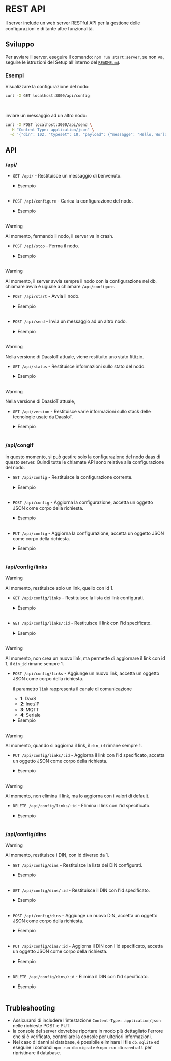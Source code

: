 <!-- 
curl -Xs GET     localhost:3000/api/
curl -Xs POST    localhost:3000/api/configure
curl -Xs POST    localhost:3000/api/stop
curl -Xs POST    localhost:3000/api/start
curl -Xs POST    localhost:3000/api/send
curl -Xs GET     localhost:3000/api/status
curl -Xs GET     localhost:3000/api/version
curl -Xs GET     localhost:3000/api/config
curl -Xs POST    localhost:3000/api/config
curl -Xs PUT     localhost:3000/api/config
curl -Xs GET     localhost:3000/api/config/links
curl -Xs GET     localhost:3000/api/config/links/:id
curl -Xs POST    localhost:3000/api/config/links
curl -Xs PUT     localhost:3000/api/config/links/:id
curl -Xs DELETE  localhost:3000/api/config/links/:id
curl -Xs GET     localhost:3000/api/config/dins/
curl -Xs GET     localhost:3000/api/config/dins/
curl -Xs POST    localhost:3000/api/config/dins/
curl -Xs POST    localhost:3000/api/config/dins/
curl -Xs PUT     localhost:3000/api/config/dins/:id
curl -Xs DELETE  localhost:3000/api/config/dins/:id
-->

# REST API

Il server include un web server RESTful API per la gestione delle configurazioni e di tante altre funzionalità.

## Sviluppo

Per avviare il server, eseguire il comando: `npm run start:server`, se non va, seguire le istruzioni del Setup all'interno del [`README.md`](README.md#setup).

### Esempi

Visualizzare la configurazione del nodo:
```bash
curl -X GET localhost:3000/api/config
```
<br>

inviare un messaggio ad un altro nodo:
```bash
curl -X POST localhost:3000/api/send \
  -H "Content-Type: application/json" \
  -d '{"din": 102, "typeset": 10, "payload": {"messagge": "Hello, World!"} }'
```

<!-- 

router.get('/', function (req, res) {
    res.send({
        name: "DaasIoT API",
        version: 0,
        status: "OK",
    });
});


router.post('/configure', async function (req, res) {
    console.log("[API] /start Node started.");
    try {
        await DaasService.loadConfig(daasNode.getNode());
        res.send("Applicata configurazione.")
    } catch (error) {
        sendError(res, err);
    }
})

router.post('/stop', function (req, res) {
    console.log("[API] /stop Node stopped.");
    try {
        const isStopped = daasNode.getNode().doPerform();
        
        console.log("isStopped", isStopped);

        res.send({ message: "Nodo stoppato." });
    } catch (error) {
        sendError(res, err);
    }
});

router.post('/start', async function (req, res) {
    console.log("[API] /start Node started.");
    try {
        // Esegue init nodo data
        await DaasService.loadConfig(daasNode.getNode());
        // daasNode.doPerform();
        // daasNode.start();
        res.send("Nodo locale avviato.");
    } catch (error) {
        sendError(res, err);
    }
});

router.post('/send', function (req, res) {
    console.log("[API] /send", req.body);

    try {
        const din = req.body.din;
        const typeset = parseInt(req.body.typeset);
        const payload = req.body.payload || [];

        daasNode.send(din, typeset, JSON.stringify(payload));
        res.send({ message: "OK" });
    } catch (error) {
        sendError(res, err);
    }
});

router.get('/status', function (req, res) {
    // Ritorna lo status di tutti i nodi locali.
    console.log("Node", daasNode.getNode().getStatus());
    res.send(daasNode.getNode().getStatus())
});

router.get('/version', function (req, res) {
    res.send(daasNode.getNode().getVersion(0, 0))
});
 -->


## API

### /api/

- `GET /api/` - Restituisce un messaggio di benvenuto.
  <details>
    <summary>Esempio</summary>
    
    #### Richiesta
    ```bash
    curl -X GET localhost:3000/api/
    ```
    #### Risposta
    ```json
    {
      "name": "DaasIoT API",
      "version": 0,
      "status": "OK"
    }
    ```
  </details>
  </br>

- `POST /api/configure` - Carica la configurazione del nodo.
  <details>
    <summary>Esempio</summary>
    
    #### Richiesta
    ```bash
    curl -X POST localhost:3000/api/configure
    ```
    #### Risposta
    ```json
    "Applicata configurazione."
    ```
  </details>
  </br>

> [!WARNING]
> Al momento, fermando il nodo, il server va in crash.
- `POST /api/stop` - Ferma il nodo.
  <details>
    <summary>Esempio</summary>
    
    #### Richiesta
    ```bash
    curl -X POST localhost:3000/api/stop
    ```
    #### Risposta
    ```json
    {
      "message": "Nodo stoppato."
    }
    ```
  </details>
  </br>

> [!WARNING]
> Al momento, il server avvia sempre il nodo con la configurazione nel db, chiamare avvia è uguale a chiamare `/api/configure`.
- `POST /api/start` - Avvia il nodo.
  <details>
    <summary>Esempio</summary>
    
    #### Richiesta
    ```bash
    curl -X POST localhost:3000/api/start
    ```
    #### Risposta
    ```json
    "Nodo locale avviato."
    ```
  </details>
  </br>

- `POST /api/send` - Invia un messaggio ad un altro nodo.
  <details>
    <summary>Esempio</summary>
    
    #### Richiesta
    ```bash
    curl -X POST -H "Content-Type: application/json" -d '{
      "din": 102,
      "typeset": 10,
      "payload": {"messagge": "Hello, World!"}
    }' localhost:3000/api/send
    ```
    #### Risposta
    ```json
    {
      "message": "OK"
    }
    ```

    #### Extra

    Se si vuole testare il funzionamento di questo comando, avviare sia il server che il sender con il comando `npm run start:sender` e inviare un messaggio con il comando sopra. Il sender dovrebbe ricevere il messaggio e stamparlo a console.
    
    1. Terminale 1 - Avvia il server
    ```bash
    npm run start:server
    ```
    2. Terminale 2 - Avvia il sender
    ```bash
    npm run start:sender
    ```
    3. Terminale 3 - Invia un messaggio
    ```bash
    curl -X POST -H "Content-Type: application/json" -d '{
      "din": 102,
      "typeset": 10,
      "payload": {"messagge": "Hello, World!"}
    }' localhost:3000/api/send
    ```
  </details>
  </br>

> [!WARNING]
> Nella versione di DaasIoT attuale, viene restituito uno stato fittizio.
- `GET /api/status` - Restituisce informazioni sullo stato del nodo.
  <details>
    <summary>Esempio</summary>
    
    #### Richiesta
    ```bash
    curl -X GET localhost:3000/api/status
    ```
    #### Risposta
    ```json
    {
      "lasttime": 0,
      "hwver": 0,
      "linked": 0,
      "sync": 0,
      "lock": 0,
      "sklen": 1,
      "skey": "\u0000",
      "form": 2202771200,
      "codec": 32766
    }
    ```
  </details>
  </br>

> [!WARNING]
> Nella versione di DaasIoT attuale, 
- `GET /api/version` - Restituisce varie informazioni sullo stack delle tecnologie usate da DaasIoT.
  <details>
    <summary>Esempio</summary>
    
    #### Richiesta
    ```bash
    curl -X GET localhost:3000/api/version
    ```
    #### Risposta
    ```json
    {
      "version": "0.0.1",
      "node": "v14.17.0",
      "express": "4.17.1",
      "sequelize": "6.6.5",
      "sqlite3": "5.0.2"
    }
    ```
  </details>
  </br>





### /api/congif

in questo momento, si può gestire solo la configurazione del nodo daas di questo server. Quindi tutte le chiamate API sono relative alla configurazione del nodo.

- `GET /api/config` - Restituisce la configurazione corrente.
  <details>
    <summary>Esempio</summary>
    
    #### Richiesta
    ```bash
    curl -X GET localhost:3000/api/config
    ```
    #### Risposta
    ```json
    {
      "id": 1,
      "title": "Default Gateway node",
      "din_id": 1,
      "acpt_all": false,
      "enable": true,
      "createdAt": "2024-05-24T08:35:57.050Z",
      "updatedAt": null,
      "din": {
        "id": 1,
        "sid": "100",
        "din": "101",
        "p_res": "000",
        "skey": "3b92a1a3d85b8"
      }
    }
    ```
  </details>
  </br>

- `POST /api/config` - Aggiorna la configurazione, accetta un oggetto JSON come corpo della richiesta.
  <details>
    <summary>Esempio</summary>
    
    #### Richiesta
    ```bash
    curl -X POST -H "Content-Type: application/json" -d '{
      "title": "Different Name",
      "din_id": 1,
      "acpt_all": false,
      "enable": true,
      "din": {
        "id": 1,
        "sid": "100",
        "din": "101"
      }
    }' localhost:3000/api/config
    ```
    #### Risposta
    ```json
    {
      "id": 1,
      "title": "Different Name",
      "din_id": 1,
      "acpt_all": false,
      "enable": true,
      "createdAt": "2024-05-24T08:35:57.050Z",
      "updatedAt": "2024-08-26T16:36:03.477Z",
      "din": {
        "id": 1,
        "sid": "100",
        "din": "101",
        "p_res": "000",
        "skey": "3b92a1a3d85b8"
      }
    }
    ```
  </details>
  </br>

- `PUT /api/config` - Aggiorna la configurazione, accetta un oggetto JSON come corpo della richiesta.
  <details>
    <summary>Esempio</summary>
    
    #### Richiesta
    ```bash
    curl -X PUT -H "Content-Type: application/json" -d '{
      "id": 1,
      "title": "Default Gateway node",
      "din_id": 1,
      "acpt_all": false,
      "enable": true,
      "din": {
        "id": 1,
        "sid": "100",
        "din": "101"
      }
    }' localhost:3000/api/config
    ```
    #### Risposta
    ```json
    {
      "message": "DinLocal aggiornato con successo."
    }
    ```
  </details>
  </br>
  

### /api/config/links

> [!WARNING]
> Al momento, restituisce solo un link, quello con id 1.
- `GET /api/config/links` - Restituisce la lista dei link configurati.
  <details>
    <summary>Esempio</summary>
    
    #### Richiesta
    ```bash
    curl -X GET localhost:3000/api/config/links
    ```
    #### Risposta
    ```json
    [
      {
        "id": 1,
        "link": 2,
        "din_id": 1,
        "url": "127.0.0.1:2101",
        "createdAt": "2024-05-24T08:35:57.050Z",
        "updatedAt": null
      }
    ]
    ```
  </details>
  </br>
- `GET /api/config/links/:id` - Restituisce il link con l'id specificato.
  <details>
    <summary>Esempio</summary>
    
    #### Richiesta
    ```bash
    curl -X GET localhost:3000/api/config/links/2
    ```

    #### Risposta
    ```json
    {
      "id": 2,
      "link": 2,
      "din_id": 2,
      "url": "127.0.0.1:2102",
      "createdAt": "2024-05-24T08:35:57.050Z",
      "updatedAt": null
    }
    ```
  </details>
  </br>

> [!WARNING]
> Al momento, non crea un nuovo link, ma permette di aggiornare il link con id 1, il `din_id` rimane sempre 1.
- `POST /api/config/links` - Aggiunge un nuovo link, accetta un oggetto JSON come corpo della richiesta.

  il parametro `link` rappresenta il canale di comunicazione
  - **1**: DaaS
  - **2**: Inet/IP
  - **3**: MQTT
  - **4**: Seriale

  <details>
    <summary>Esempio</summary>
    
    #### Richiesta
    ```bash
    curl -X POST -H "Content-Type: application/json" -d '{
      "link": 2,
      "din_id": 2
    }' localhost:3000/api/config/links
    ```
    #### Risposta
    Torna un array con un solo elemento, l'id del link aggiornato.
    ```json
    [
      1
    ]
    ```
  </details>
  </br>

> [!WARNING]
> Al momento, quando si aggiorna il link, il `din_id` rimane sempre 1.
- `PUT /api/config/links/:id` - Aggiorna il link con l'id specificato, accetta un oggetto JSON come corpo della richiesta.

  <details>
    <summary>Esempio</summary>
    
    #### Richiesta
    ```bash
    curl -X PUT -H "Content-Type: application/json" -d '{
      "link": 2,
      "url": "127.0.0.1:1984"
    }' localhost:3000/api/config/links/2
    ```
    #### Risposta
    ```json
    {
      "message": "Link aggiornato con successo."
    }
    ```
  </details>
  </br>

> [!WARNING]
> Al momento, non elimina il link, ma lo aggiorna con i valori di default.
- `DELETE /api/config/links/:id` - Elimina il link con l'id specificato.

  <details>
    <summary>Esempio</summary>
    
    #### Richiesta
    ```bash
    curl -X DELETE localhost:3000/api/config/links/2
    ```
    #### Risposta
    ```json
    {
      "message": "Link eliminato con successo."
    }
    ```
  </details>
  </br>

### /api/config/dins

> [!WARNING]
> Al momento, restituisce i DIN, con id diverso da 1.
- `GET /api/config/dins` - Restituisce la lista dei DIN configurati.
  <details>
    <summary>Esempio</summary>
    
    #### Richiesta
    ```bash
    curl -X GET localhost:3000/api/config/dins
    ```
    #### Risposta
    ```json
    [
      {
        "id": 2,
        "sid": "100",
        "din": "102",
        "p_res": "000",
        "skey": "9efafc3b2a94f"
      }
    ]
    ```
  </details>
  </br>

- `GET /api/config/dins/:id` - Restituisce il DIN con l'id specificato.
  <details>
    <summary>Esempio</summary>
    
    #### Richiesta
    ```bash
    curl -X GET localhost:3000/api/config/dins/1
    ```
    #### Risposta
    ```json
    {    
      "id": 1,
      "sid": "100",
      "din": "101",
      "p_res": "000",
      "skey": "3b92a1a3d85b8"
    }
    ```
  </details>
  </br>

- `POST /api/config/dins` - Aggiunge un nuovo DIN, accetta un oggetto JSON come corpo della richiesta.
  <details>
    <summary>Esempio</summary>
    
    #### Richiesta
    ```bash
    curl -X POST -H "Content-Type: application/json" -d '{
      "sid": "100",
      "din": "104",
      "p_res": "000",
      "skey": "1234567890"
    }' localhost:3000/api/config/dins
    ```
    #### Risposta
    ```json
    {
      "id": 3,
      "sid": "100",
      "din": "104",
      "p_res": "000",
      "skey": "1234567890"
    }
    ```
  </details>
  </br>

- `PUT /api/config/dins/:id` - Aggiorna il DIN con l'id specificato, accetta un oggetto JSON come corpo della richiesta.
  <details>
    <summary>Esempio</summary>
    
    #### Richiesta
    ```bash
    curl -X PUT -H "Content-Type: application/json" -d '{
      "din": "105"
    }' localhost:3000/api/config/dins/3
    ```
    #### Risposta
    ```json
    {
      "message": "Din aggiornato con successo."
    }
    ```
  </details>
  </br>

- `DELETE /api/config/dins/:id` - Elimina il DIN con l'id specificato.
  <details>
    <summary>Esempio</summary>
    
    #### Richiesta
    ```bash
    curl -X DELETE localhost:3000/api/config/dins/3
    ```
    #### Risposta
    ```json
    {
      "message": "Din eliminato con successo."
    }
    ```
  </details>
  </br>


## Trubleshooting

- Assicurarsi di includere l'intestazione `Content-Type: application/json` nelle richieste POST e PUT.
- la console del server dovrebbe riportare in modo più dettagliato l'errore che si è verificato, controllare la console per ulteriori informazioni.
- Nel caso di danni al database, è possibile eliminare il file `db.sqlite` ed eseguire i comandi `npm run db:migrate` e `npm run db:seed:all` per ripristinare il database.
